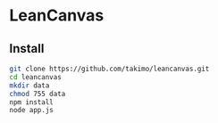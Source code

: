 # LeanCanvas

## Install

```bash
git clone https://github.com/takimo/leancanvas.git
cd leancanvas
mkdir data
chmod 755 data
npm install
node app.js
```
